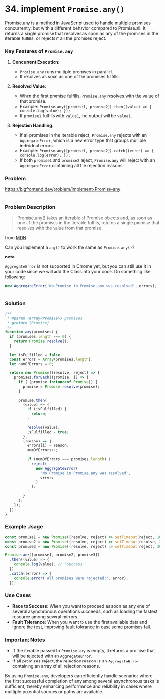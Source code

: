 # 34. implement `Promise.any()`
Promise.any is a method in JavaScript used to handle multiple promises concurrently, but with a different behavior compared to Promise.all. It returns a single promise that resolves as soon as any of the promises in the iterable fulfills, or rejects if all the promises reject.

### Key Features of `Promise.any`

1. **Concurrent Execution**:
    
    * `Promise.any` runs multiple promises in parallel.
    * It resolves as soon as one of the promises fulfills.
2. **Resolved Value**:
    
    * When the first promise fulfills, `Promise.any` resolves with the value of that promise.
    * Example: `Promise.any([promise1, promise2]).then((value) => { console.log(value); });`
    * If `promise1` fulfills with `value1`, the output will be `value1`.
3. **Rejection Handling**:
    
    * If all promises in the iterable reject, `Promise.any` rejects with an `AggregateError`, which is a new error type that groups multiple individual errors.
    * Example: `Promise.any([promise1, promise2]).catch((error) => { console.log(error); });`
    * If both `promise1` and `promise2` reject, `Promise.any` will reject with an `AggregateError` containing all the rejection reasons.


### Problem

https://bigfrontend.dev/problem/implement-Promise-any

#

### Problem Description

> Promise.any() takes an iterable of Promise objects and, as soon as one of the promises in the iterable fulfils, returns a single promise that resolves with the value from that promise

from [MDN](https://developer.mozilla.org/en-US/docs/Web/JavaScript/Reference/Global_Objects/Promise/any)

Can you implement a `any()` to work the same as `Promise.any()`?

**note**

`AggregateError` is not supported in Chrome yet, but you can still use it in your code since we will add the Class into your code. Do something like following:

```js
new AggregateError('No Promise in Promise.any was resolved', errors);
```

#

### Solution

```js
/**
 * @param {Array<Promise>} promises
 * @return {Promise}
 */
function any(promises) {
  if (promises.length === 0) {
    return Promise.resolve();
  }

  let isFulfilled = false;
  const errors = Array(promises.length);
  let numOfErrors = 0;

  return new Promise((resolve, reject) => {
    promises.forEach((promise, i) => {
      if (!(promise instanceof Promise)) {
        promise = Promise.resolve(promise);
      }

      promise.then(
        (value) => {
          if (isFulfilled) {
            return;
          }

          resolve(value);
          isFulfilled = true;
        },
        (reason) => {
          errors[i] = reason;
          numOfErrors++;

          if (numOfErrors === promises.length) {
            reject(
              new AggregateError(
                'No Promise in Promise.any was resolved',
                errors
              )
            );
          }
        }
      );
    });
  });
}
```

### Example Usage

```javascript
const promise1 = new Promise((resolve, reject) => setTimeout(reject, 100, 'Error1'));
const promise2 = new Promise((resolve, reject) => setTimeout(resolve, 200, 'Success!'));
const promise3 = new Promise((resolve, reject) => setTimeout(reject, 300, 'Error3'));

Promise.any([promise1, promise2, promise3])
  .then((value) => {
    console.log(value); // 'Success!'
  })
  .catch((error) => {
    console.error('All promises were rejected:', error);
  });
```

### Use Cases

* **Race to Success**: When you want to proceed as soon as any one of several asynchronous operations succeeds, such as loading the fastest resource among several mirrors.
* **Fault Tolerance**: When you want to use the first available data and ignore the rest, improving fault tolerance in case some promises fail.

### Important Notes

* If the iterable passed to `Promise.any` is empty, it returns a promise that will be rejected with an `AggregateError`.
* If all promises reject, the rejection reason is an `AggregateError` containing an array of all rejection reasons.

By using `Promise.any`, developers can efficiently handle scenarios where the first successful completion of any among several asynchronous tasks is sufficient, thereby enhancing performance and reliability in cases where multiple potential sources or paths are available.